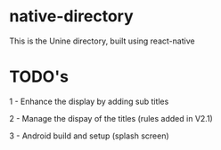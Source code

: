 # native-directory

This is the Unine directory, built using react-native

# TODO's

1 - Enhance the display by adding sub titles 

2 - Manage the dispay of the titles (rules added in V2.1)

3 - Android build and setup (splash screen)
